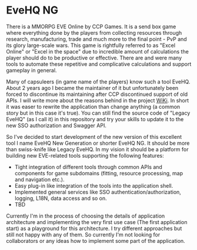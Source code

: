 # EveHQ NG

There is a MMORPG EVE Online by CCP Games. It is a send box game where everything done by the players from collecting resources through research, manufacturing, trade and much more to the final point - PvP and its glory large-scale wars. This game is rightfully referred to as "Excel Online" or "Excel in the space" due to incredible amount of calculations the player should do to be productive or effective. There are and were many tools to automate these repetitive and complicative calculations and support gameplay in general.

Many of capsuleers (in game name of the players) know such a tool EveHQ. About 2 years ago I became the maintainer of it but unfortunately been forced to discontinue its maintaining after CCP discontinued support of old APIs. I will write more about the reasons behind in the project [WiKi](https://github.com/EveHQ-Team/EveHQ-NG/wiki). In short it was easer to rewrite the application than change anything (a common story but in this case it's true). You can still find the source code of "Legacy EveHQ" (as I call it) in this repository and try your skills to update it to the new SSO authorization and Swagger API.

So I've decided to start development of the new version of this excellent tool I name EveHQ New Generation or shorter EveHQ NG. It should be more than swiss-knife like Legacy EveHQ. In my vision it should be a platform for building new EVE-related tools supporting the following features:

- Tight integration of different tools through common APIs and components for game subdomains (fitting, resource processing, map and navigation etc.).
- Easy plug-in like integration of the tools into the application shell.
- Implemented general services like SSO authentication/authorization, logging, L18N, data access and so on.
- TBD

Currently I'm in the process of choosing the details of application architecture and implementing the very first use case (The first application start) as a playground for this architecture. I try different approaches but still not happy with any of them. So currently I'm not looking for collaborators or any ideas how to implement some part of the application.
